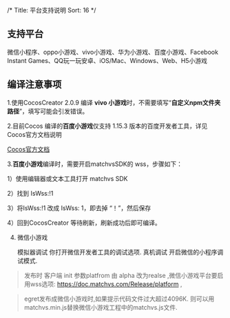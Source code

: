 /*
Title: 平台支持说明
Sort: 16
*/

## 支持平台

微信小程序、oppo小游戏、vivo小游戏、华为小游戏、百度小游戏、Facebook Instant Games、QQ玩一玩安卓、iOS/Mac、Windows、Web、H5小游戏

## 编译注意事项

1.使用CocosCreator 2.0.9 编译 **vivo 小游戏**时，不需要填写“**自定义npm文件夹路径**”，填写可能会引发错误。

2.目前Cocos 编译的**百度小游戏**仅支持 1.15.3 版本的百度开发者工具，详见Cocos官方文档说明

[Cocos官方文档](https://docs.cocos.com/creator/manual/zh/publish/publish-baidugame.html)

3.**百度小游戏**编译时，需要开启matchvsSDK的 wss，步骤如下：

1）使用编辑器或文本工具打开 matchvs SDK

2）找到  IsWss:!1

3）将IsWss:!1 改成 IsWss: 1，即去掉 “！”，然后保存

4）回到CocosCreator 等待刷新，刷新成功后即可编译。

4. 微信小游戏

    模拟器调试 你打开微信开发者工具的调试选项.
    真机调试  开启微信的小程序调试模式.
    
    
> 发布时 客户端 init 参数platfrom 由 alpha 改为realse ,微信小游戏平台要启用wss选项: https://doc.matchvs.com/Release/platform ,

> egret发布成微信小游戏时,如果提示代码文件过大超过4096K. 则可以用matchvs.min.js替换微信小游戏工程中的matchvs.js文件. 

